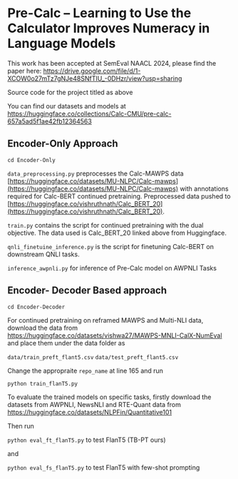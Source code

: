 # Pre-Calc – Learning to Use the Calculator Improves Numeracy in Language Models

This work has been accepted at SemEval NAACL 2024, please find the paper here: https://drive.google.com/file/d/1-XCOW0o27mTz7gNJe48SNfTIU_-0DHzr/view?usp=sharing

Source code for the project titled as above

You can find our datasets and models at https://huggingface.co/collections/Calc-CMU/pre-calc-657a5ad5f1ae42fb12364563

## Encoder-Only Approach 
```cd Encoder-Only```

```data_preprocessing.py``` preprocesses the Calc-MAWPS data [https://huggingface.co/datasets/MU-NLPC/Calc-mawps](https://huggingface.co/datasets/MU-NLPC/Calc-mawps) with annotations required for Calc-BERT continued pretraining. Preprocessed data pushed to [https://huggingface.co/vishruthnath/Calc_BERT_20](https://huggingface.co/vishruthnath/Calc_BERT_20). 

```train.py``` contains the script for continued pretraining with the dual objective. The data used is Calc_BERT_20 linked above from Huggingface. 

```qnli_finetuine_inference.py``` is the script for finetuning Calc-BERT on downstream QNLI tasks. 

```inference_awpnli.py``` for inference of Pre-Calc model on AWPNLI Tasks

## Encoder- Decoder Based approach

```cd Encoder-Decoder```

For continued pretraining on reframed MAWPS and Multi-NLI data, download the data from https://huggingface.co/datasets/vishwa27/MAWPS-MNLI-CalX-NumEval and place them under the data folder as

```data/train_preft_flant5.csv```
```data/test_preft_flant5.csv```

Change the appropraite ```repo_name``` at line 165 and run 

```python train_flanT5.py```

To evaluate the trained models on specific tasks, firstly download the datasets from AWPNLI, NewsNLI and RTE-Quant data from https://huggingface.co/datasets/NLPFin/Quantitative101

Then run 

```python eval_ft_flanT5.py``` to test FlanT5 (TB-PT ours)

and 

```python eval_fs_flanT5.py``` to test FlanT5 with few-shot prompting

